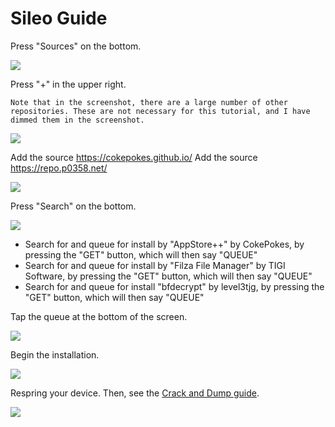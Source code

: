 # Sileo Guide

Press "Sources" on the bottom.

![](assets/s0.png)

Press "+" in the upper right.

    Note that in the screenshot, there are a large number of other repositories. These are not necessary for this tutorial, and I have dimmed them in the screenshot.

![](assets/s1.png)

Add the source https://cokepokes.github.io/
Add the source https://repo.p0358.net/

![](assets/s2.png)

Press "Search" on the bottom.

![](assets/s3.png)

* Search for and queue for install by "AppStore++" by CokePokes, by pressing the "GET" button, which will then say "QUEUE"
* Search for and queue for install by "Filza File Manager" by TIGI Software, by pressing the "GET" button, which will then say "QUEUE"
* Search for and queue for install "bfdecrypt" by level3tjg, by pressing the "GET" button, which will then say "QUEUE"

Tap the queue at the bottom of the screen.

![](assets/s4.png)

Begin the installation.

![](assets/s5.png)

Respring your device. Then, see the [Crack and Dump guide](crack-and-dump.md).

![](assets/s6.png)



